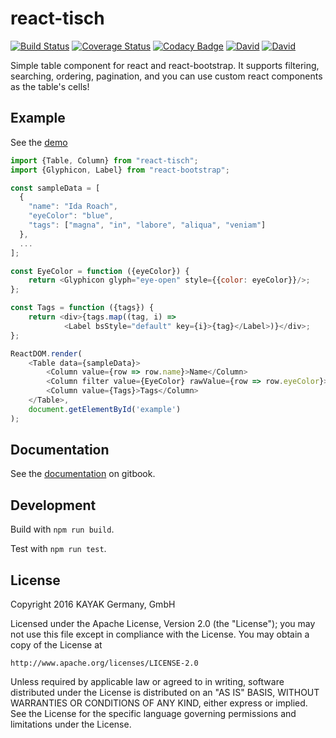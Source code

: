 # react-tisch

[![Build Status](https://travis-ci.org/kayak/react-tisch.png?branch=master)](https://travis-ci.org/kayak/react-tisch)
[![Coverage Status](https://coveralls.io/repos/github/kayak/react-tisch/badge.svg?branch=master)](https://coveralls.io/github/kayak/react-tisch?branch=master)
[![Codacy Badge](https://api.codacy.com/project/badge/Grade/f65c5b755f6d499a883e293332da2da6)](https://www.codacy.com/app/remi-k2620/react-tisch?utm_source=github.com&amp;utm_medium=referral&amp;utm_content=kayak/react-tisch&amp;utm_campaign=Badge_Grade)
[![David](https://img.shields.io/david/kayak/react-tisch.svg)](https://david-dm.org/kayak/react-tisch)
[![David](https://img.shields.io/david/dev/kayak/react-tisch.svg)](https://david-dm.org/kayak/react-tisch)

Simple table component for react and react-bootstrap. It supports filtering, searching, ordering, pagination, and you
can use custom react components as the table's cells!

## Example

See the [demo](/docs/guides/simple_table.md#demo)

```js
import {Table, Column} from "react-tisch";
import {Glyphicon, Label} from "react-bootstrap";

const sampleData = [
  {
    "name": "Ida Roach",
    "eyeColor": "blue",
    "tags": ["magna", "in", "labore", "aliqua", "veniam"]
  },
  ...
];

const EyeColor = function ({eyeColor}) {
    return <Glyphicon glyph="eye-open" style={{color: eyeColor}}/>;
};

const Tags = function ({tags}) {
    return <div>{tags.map((tag, i) =>
            <Label bsStyle="default" key={i}>{tag}</Label>)}</div>;
};

ReactDOM.render(
    <Table data={sampleData}>
        <Column value={row => row.name}>Name</Column>
        <Column filter value={EyeColor} rawValue={row => row.eyeColor}>Eye color</Column>
        <Column value={Tags}>Tags</Column>
    </Table>,
    document.getElementById('example')
);
```

## Documentation

See the [documentation](/docs/guides/simple_table.md) on gitbook.

## Development

Build with `npm run build`.

Test with `npm run test`.

## License

Copyright 2016 KAYAK Germany, GmbH

Licensed under the Apache License, Version 2.0 (the "License"); you may not use this file except in compliance with the License. You may obtain a copy of the License at

    http://www.apache.org/licenses/LICENSE-2.0

Unless required by applicable law or agreed to in writing, software distributed under the License is distributed on an "AS IS" BASIS, WITHOUT WARRANTIES OR CONDITIONS OF ANY KIND, either express or implied. See the License for the specific language governing permissions and limitations under the License.
